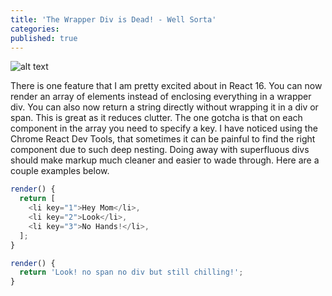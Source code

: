 ```yaml
---
title: 'The Wrapper Div is Dead! - Well Sorta'
categories:
published: true
---
```

![alt text](https://cdn-images-1.medium.com/max/1200/1*Wm93IONcgMK6eaQkbGaz1Q@2x.png)

There is one feature that I am pretty excited about in React 16. You can now render an array of elements instead of enclosing everything in a wrapper div. You can also now return a string directly without wrapping it in a div or span. This is great as it reduces clutter. The one gotcha is that on each component in the array you need to specify a key.  I have noticed using the Chrome React Dev Tools, that sometimes it can be painful to find the right component due to such deep nesting. Doing away with superfluous divs should make markup much cleaner and easier to wade through. Here are a couple examples below.


```javascript
render() {
  return [
    <li key="1">Hey Mom</li>,
    <li key="2">Look</li>,
    <li key="3">No Hands!</li>,
  ];
}
```

```javascript
render() {
  return 'Look! no span no div but still chilling!';
}
```
